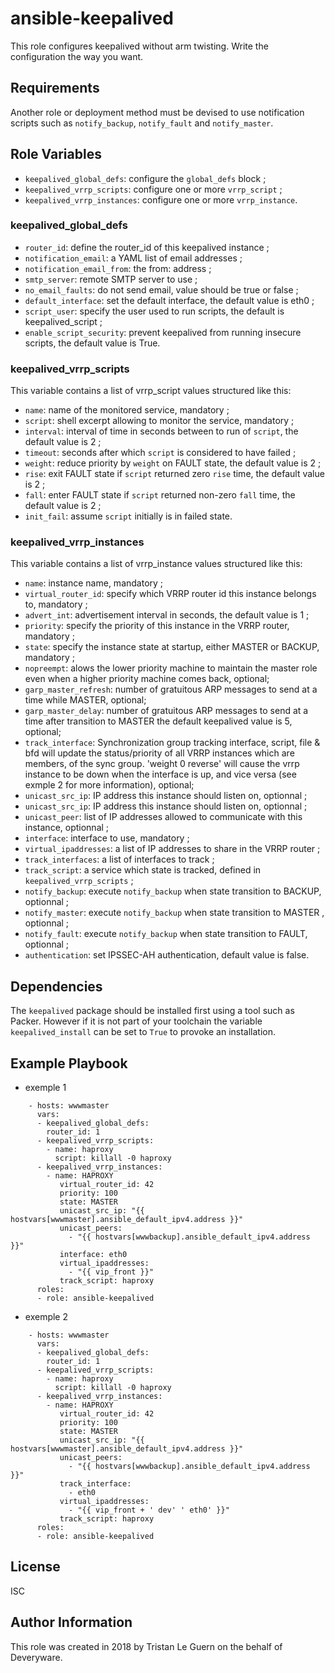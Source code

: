 ansible-keepalived
==================

This role configures keepalived without arm twisting. Write the configuration the way you want.

Requirements
------------

Another role or deployment method must be devised to use notification scripts such as `notify_backup`, `notify_fault` and `notify_master`.

Role Variables
--------------

* `keepalived_global_defs`: configure the `global_defs` block ;
* `keepalived_vrrp_scripts`: configure one or more `vrrp_script` ;
* `keepalived_vrrp_instances`: configure one or more `vrrp_instance`.

### keepalived_global_defs

* `router_id`: define the router_id of this keepalived instance ;
* `notification_email`: a YAML list of email addresses ;
* `notification_email_from`: the from: address ;
* `smtp_server`: remote SMTP server to use ;
* `no_email_faults`: do not send email, value should be true or false ;
* `default_interface`: set the default interface, the default value is eth0 ;
* `script_user`: specify the user used to run scripts, the default is keepalived_script ;
* `enable_script_security`: prevent keepalived from running insecure scripts, the default value is True.

### keepalived_vrrp_scripts

This variable contains a list of vrrp_script values structured like this:

- `name`: name of the monitored service, mandatory ;
- `script`: shell excerpt allowing to monitor the service, mandatory ;
- `interval`: interval of time in seconds between to run of `script`, the default value is 2 ;
- `timeout`: seconds after which `script` is considered to have failed ;
- `weight`: reduce priority by `weight` on FAULT state, the default value is 2 ;
- `rise`: exit FAULT state if `script` returned zero `rise` time, the default value is 2 ;
- `fall`: enter FAULT state if `script` returned non-zero `fall` time, the default value is 2 ;
- `init_fail`: assume `script` initially is in failed state.

### keepalived_vrrp_instances

This variable contains a list of vrrp_instance values structured like this:

- `name`: instance name, mandatory ;
- `virtual_router_id`: specify which VRRP router id this instance belongs to, mandatory ;
- `advert_int`: advertisement interval in seconds, the default value is 1 ;
- `priority`: specify the priority of this instance in the VRRP router, mandatory ;
- `state`: specify the instance state at startup, either MASTER or BACKUP, mandatory ;
- `nopreempt`: alows the lower priority machine to maintain the master role even when a higher priority machine comes back, optional;
- `garp_master_refresh`: number of gratuitous ARP messages to send at a time while MASTER, optional;
- `garp_master_delay`: number of gratuitous ARP messages to send at a time after transition to MASTER the default keepalived value is 5, optional;
- `track_interface`: Synchronization group tracking interface, script, file & bfd will update the status/priority of all VRRP instances which are members, of the sync group. 'weight 0 reverse' will cause the vrrp instance to be down when the interface is up, and vice versa (see exmple 2 for more information), optional;
- `unicast_src_ip`: IP address this instance should listen on, optionnal ;
- `unicast_src_ip`: IP address this instance should listen on, optionnal ;
- `unicast_peer`: list of IP addresses allowed to communicate with this instance, optionnal ;
- `interface`: interface to use, mandatory ;
- `virtual_ipaddresses`: a list of IP addresses to share in the VRRP router ;
- `track_interfaces`: a list of interfaces to track ;
- `track_script`: a service which state is tracked, defined in `keepalived_vrrp_scripts` ;
- `notify_backup`: execute `notify_backup` when state transition to BACKUP, optionnal ;
- `notify_master`: execute `notify_backup` when state transition to MASTER , optionnal ;
- `notify_fault`: execute `notify_backup` when state transition to FAULT, optionnal ;
- `authentication`: set IPSSEC-AH authentication, default value is false.

Dependencies
------------

The `keepalived` package should be installed first using a tool such as Packer.
However if it is not part of your toolchain the variable `keepalived_install` can be set to `True` to provoke an installation.

Example Playbook
----------------
* exemple 1
```
    - hosts: wwwmaster
      vars:
      - keepalived_global_defs:
        router_id: 1
      - keepalived_vrrp_scripts:
        - name: haproxy
          script: killall -0 haproxy
      - keepalived_vrrp_instances:
        - name: HAPROXY
           virtual_router_id: 42
           priority: 100
           state: MASTER
           unicast_src_ip: "{{ hostvars[wwwmaster].ansible_default_ipv4.address }}"
           unicast_peers:
             - "{{ hostvars[wwwbackup].ansible_default_ipv4.address }}"
           interface: eth0
           virtual_ipaddresses:
             - "{{ vip_front }}"
           track_script: haproxy
      roles:
      - role: ansible-keepalived
```
* exemple 2
```
    - hosts: wwwmaster
      vars:
      - keepalived_global_defs:
        router_id: 1
      - keepalived_vrrp_scripts:
        - name: haproxy
          script: killall -0 haproxy
      - keepalived_vrrp_instances:
        - name: HAPROXY
           virtual_router_id: 42
           priority: 100
           state: MASTER
           unicast_src_ip: "{{ hostvars[wwwmaster].ansible_default_ipv4.address }}"
           unicast_peers:
             - "{{ hostvars[wwwbackup].ansible_default_ipv4.address }}"
           track_interface:
             - eth0
           virtual_ipaddresses:
             - "{{ vip_front + ' dev' ' eth0' }}"
           track_script: haproxy
      roles:
      - role: ansible-keepalived
```

License
-------

ISC

Author Information
------------------

This role was created in 2018 by Tristan Le Guern on the behalf of Deveryware.

